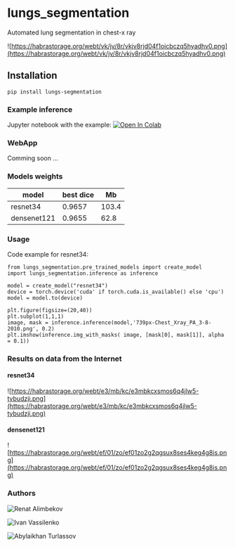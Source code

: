 # lungs_segmentation
Automated lung segmentation in chest-x ray 

![https://habrastorage.org/webt/vk/jv/8r/vkjv8rjd04f1oicbczq5hyadhv0.png](https://habrastorage.org/webt/vk/jv/8r/vkjv8rjd04f1oicbczq5hyadhv0.png)

## Installation

`pip install lungs-segmentation`

### Example inference

Jupyter notebook with the example: [![Open In Colab](https://colab.research.google.com/assets/colab-badge.svg)](https://colab.research.google.com/drive/1hNNl-tHipIBGmtexU2BH8qC80-QxXFZt?usp=sharing)

### WebApp

Comming soon ...

### Models weights

| model | best dice | Mb |
|-------|-----------|----|
|   resnet34    | 0.9657          |  103.4  |
|   densenet121    |  0.9655         |   62.8 |

### Usage

Code example for resnet34:

```
from lungs_segmentation.pre_trained_models import create_model
import lungs_segmentation.inference as inference

model = create_model("resnet34")
device = torch.device('cuda' if torch.cuda.is_available() else 'cpu')
model = model.to(device)

plt.figure(figsize=(20,40))
plt.subplot(1,1,1)
image, mask = inference.inference(model,'739px-Chest_Xray_PA_3-8-2010.png', 0.2)
plt.imshow(inference.img_with_masks( image, [mask[0], mask[1]], alpha = 0.1))
```


### Results on data from the Internet

#### resnet34

![https://habrastorage.org/webt/e3/mb/kc/e3mbkcxsmos6q4jlw5-tybudzji.png](https://habrastorage.org/webt/e3/mb/kc/e3mbkcxsmos6q4jlw5-tybudzji.png)

#### densenet121

![https://habrastorage.org/webt/ef/01/zo/ef01zo2g2qgsux8ses4keg4g8is.png](https://habrastorage.org/webt/ef/01/zo/ef01zo2g2qgsux8ses4keg4g8is.png)

### Authors

![Renat Alimbekov](https://alimbekov.com)

![Ivan Vassilenko](https://www.linkedin.com/in/ivannvassilenko/)

![Abylaikhan Turlassov](https://www.linkedin.com/in/abylaikhan-turlassov-2727b2196/)
